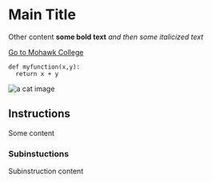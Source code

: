 # Main Title

Other content **some bold text** _and then some italicized text_

[Go to Mohawk College](https://www.mohawkcollege.ca)

```
def myfunction(x,y):
  return x + y
```

![a cat image](https://www.bestpets.co/wp-content/uploads/2017/08/e38767b2d4005b865e1854c265e9ab7e.jpg)

## Instructions

Some content

### Subinstuctions

Subinstruction content
